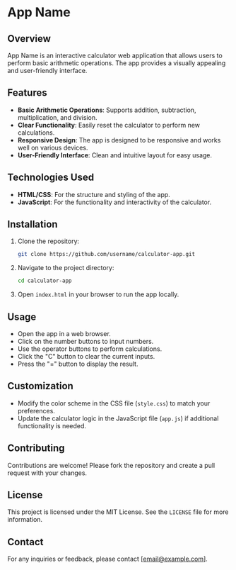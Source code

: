 # App Name

## Overview
App Name is an interactive calculator web application that allows users to perform basic arithmetic operations. The app provides a visually appealing and user-friendly interface.

## Features
- **Basic Arithmetic Operations**: Supports addition, subtraction, multiplication, and division.
- **Clear Functionality**: Easily reset the calculator to perform new calculations.
- **Responsive Design**: The app is designed to be responsive and works well on various devices.
- **User-Friendly Interface**: Clean and intuitive layout for easy usage.

## Technologies Used
- **HTML/CSS**: For the structure and styling of the app.
- **JavaScript**: For the functionality and interactivity of the calculator.

## Installation
1. Clone the repository:
   ```bash
   git clone https://github.com/username/calculator-app.git
   ```
2. Navigate to the project directory:
   ```bash
   cd calculator-app
   ```
3. Open `index.html` in your browser to run the app locally.

## Usage
- Open the app in a web browser.
- Click on the number buttons to input numbers.
- Use the operator buttons to perform calculations.
- Click the "C" button to clear the current inputs.
- Press the "=" button to display the result.

## Customization
- Modify the color scheme in the CSS file (`style.css`) to match your preferences.
- Update the calculator logic in the JavaScript file (`app.js`) if additional functionality is needed.

## Contributing
Contributions are welcome! Please fork the repository and create a pull request with your changes.

## License
This project is licensed under the MIT License. See the `LICENSE` file for more information.

## Contact
For any inquiries or feedback, please contact [email@example.com].
